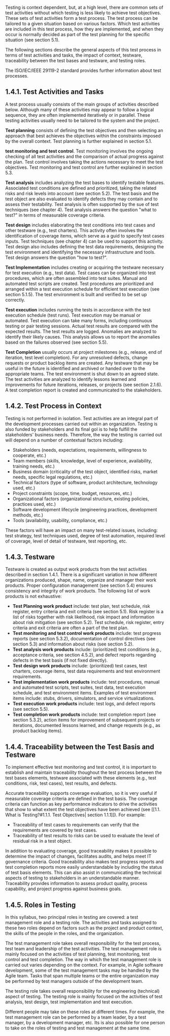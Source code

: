 Testing is context dependent, but, at a high level, there are common sets of test activities without which testing is less likely to achieve test objectives.  These sets of test activities form a test process.  The test process can be tailored to a given situation based on various factors.  Which test activities are included in this test process, how they are implemented, and when they occur is normally decided as part of the test planning for the specific situation (see section 5.1).

The following sections describe the general aspects of this test process in terms of test activities and tasks, the impact of context, testware, traceability between the test bases and testware, and testing roles.

The ISO/IEC/IEEE 29119-2 standard provides further information about test processes.

## 1.4.1. Test Activities and Tasks

A test process usually consists of the main groups of activities described below.  Although many of these activities may appear to follow a logical sequence, they are often implemented iteratively or in parallel.  These testing activities usually need to be tailored to the system and the project.

**Test planning** consists of defining the test objectives and then selecting an approach that best achieves the objectives within the constraints imposed by the overall context.  Test planning is further explained in section 5.1.

**test monitoring and test control**.  Test monitoring involves the ongoing checking of all test activities and the comparison of actual progress against the plan.  Test control involves taking the actions necessary to meet the test objectives.  Test monitoring and test control are further explained in section 5.3.

**Test analysis** includes analyzing the test bases to identify testable features.  Associated test conditions are defined and prioritized, taking the related risks and risk levels into account (see section 5.2).  The test basis and the test object are also evaluated to identify defects they may contain and to assess their testability.  Test analysis is often supported by the sue of test techniques (see chapter 4).  Test analysis answers the question "what to test?" in terms of measurable coverage criteria.

**Test design** includes elaborating the test conditions into test cases and other testware (e.g., test charters).  This activity often involves the identification of coverage items, which serve as a guid to specify test cases inputs.  Test techniques (see chapter 4) can be used to support this activity.  Test design also includes defining the test data requirements, designing the test environment and identifying the necessary infrastructure and tools.  Test design answers the question "how to test?".

**Test Implementation** includes creating or acquiring the testware necessary for test execution (e.g., test data).  Test cases can be organized into test procedures, which are often assembled into test suites.  Manual and automated test scripts are created.  Test procedures are prioritized and arranged within a test execution schedule for efficient test execution (see section 5.1.5).  The test environment is built and verified to be set up correctly.

**Test execution** includes running the tests in accordance with the test execution schedule (test runs).  Test execution may be manual or automated.  Test execution can take many forms, including continuous testing or pair testing sessions.  Actual test results are compared with the expected results.  The test results are logged.  Anomalies are analyzed to identify their likely causes.  This analysis allows us to report the anomalies based on the failures observed (see section 5.5).

**Test Completion** usually occurs at project milestones (e.g., release, end of iteration, test level completion).  For any unresolved defects, change requests or product backlog items are created.  Any testware that may be useful in the future is identified and archived or handed over to the appropriate teams.  The test environment is shut down to an agreed state.  The test activities are analyzed to identify lessons learned and improvements for future iterations, releases, or projects (see section 2.1.6).  A test completion report is created and communicated to the stakeholders.

## 1.4.2.  Test Process in Context

Testing is not performed in isolation.  Test activities are an integral part of the development processes carried out within an organization.  Testing is also funded by stakeholders and its final gol is to help fulfill the stakeholders' business needs.  Therefore, the way the testing is carried out will depend on a number of contextual factors including:

* Stakeholders (needs, expectations, requirements, willingness to cooperate, etc.)
* Team members (skills, knowledge, level of experience, availability, training needs, etc.)
* Business domain (criticality of the test object, identified risks, market needs, specific legal regulations, etc.)
* Technical factors (type of software, product architecture, technology used, etc.)
* Project constraints (scope, time, budget, resources, etc.)
* Organizational factors (organizational structure, existing policies, practices used, etc.)
* Software development lifecycle (engineering practices, development methods, etc.)
* Tools (availability, usability, compliance, etc.)

These factors will have an impact on many test-related issues, including: test strategy, test techniques used, degree of test automation, required level of coverage, level of detail of testware, test reporting, etc.

## 1.4.3.  Testware

Testware is created as output work products from the test activities described in section 1.4.1.  There is a significant variation in how different organizations produced, shape, name, organize and manager their work products.  Proper configuration management (see section 5.4) ensures consistency and integrity of work products.  The following list of work products is not exhaustive:

* **Test Planning work product** include: test plan, test schedule, risk register, entry criteria and exit criteria (see section 5.1).  Risk register is a list of risks together with risk likelihood, risk impact and information about risk mitigation (see section 5.2).  Test schedule, risk register, entry criteria and exit criteria are often a part of the test plan.
* **Test monitoring and test control work products** include: test progress reports (see section 5.3.2), documentation of control directives (see section 5.3) and information about risks (see section 5.2).
* **Test analysis work products** include: (prioritized) test conditions (e.g., acceptance criteria, see section 4.5.2), and defect reports regarding defects in the test basis (if not fixed directly).
* **Test design work products** include: (prioritized) test cases, test charters, coverage items, test data requirements and test environment requirements.
* **Test implementation work products** include: test procedures, manual and automated test scripts, test suites, test data, test execution schedule, and test environment items.  Examples of test environment items include: stubs, drivers, simulators, and service virtualizations.
* **Test execution work products** include: test logs, and defect reports (see section 5.5).
* **Test completion work products** include: test completion report (see section 5.3.2), action items for improvement of subsequent projects or iterations, documented lessons learned, and change requests (e.g., as product backlog items).

## 1.4.4.  Traceability between the Test Basis and Testware

To implement effective test monitoring and test control, it is important to establish and maintain traceability thoughout the test process between the test bases elements, testware associated with these elements (e.g., test conditions, risk, test cases), test results, and defects.

Accurate traceability supports coverage evaluation, so it is very useful if measurable coverage criteria are defined in the test basis.  The coverage criteria can function as key performance indicators to drive the activities that show to what extent the test objectives have been achieved (see [[1.1.  What is Testing?#1.1.1. Test Objectives| section 1.1.1]]).  For example:

* Traceability of test cases to requirements can verify that the requirements are covered by test cases. 
* Traceability of test results to risks can be used to evaluate the level of residual risk in a test object.

In addition to evaluating coverage, good traceability makes it possible to determine the impact of changes, facilitates audits, and helps meet IT governance criteria.  Good traceability also makes test progress reports and test completion reports more easily understandable by including the status of test basis elements.  This can also assist in communicating the technical aspects of testing to stakeholders in an understandable manner.  Traceability provides information to assess product quality, process capability, and project progress against business goals.

## 1.4.5.  Roles in Testing

In this syllabus, two principal roles in testing are covered: a test management role and a testing role.  The activities and tasks assigned to these two roles depend on factors such as the project and product context, the skills of the people in the roles, and the organization.

The test management role takes overall responsibility for the test process, test team and leadership of the test activities.  The test management role is mainly focused on the activities of test planning, test monitoring, test control and test completion. The way in which the test management role is carried out varies depending on the context.  For example, in Agile software development, some of the test management tasks may be handled by the Agile team.  Tasks that span multiple teams or the entire organization may be performed by test managers outside of the development team.

The testing role takes overall responsibility for the engineering (technical) aspect of testing.  The testing role is mainly focused on the activities of test analysis, test design, test implementation and test execution.

Different people may take on these roles at different times.  For example, the test management role can be performed by a team leader, by a test manager, by a development manager, etc.  Its is also possible for one person to take on the roles of testing and test management at the same time.